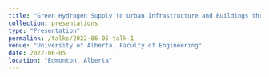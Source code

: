 ```yaml
---
title: "Green Hydrogen Supply to Urban Infrastructure and Buildings through Blending into the Existing Grid"
collection: presentations
type: "Presentation"
permalink: /talks/2022-06-05-talk-1
venue: "University of Alberta, Faculty of Engineering"
date: 2022-06-05
location: "Edmonton, Alberta"
---
```



